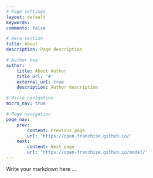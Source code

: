 ```yaml
---
# Page settings
layout: default
keywords:
comments: false

# Hero section
title: About
description: Page description

# Author box
author:
    title: About Author
    title_url: '#'
    external_url: true
    description: Author description

# Micro navigation
micro_nav: true

# Page navigation
page_nav:
    prev:
        content: Previous page
        url: 'https://open-franchise.github.io/'
    next:
        content: Next page
        url: 'https://open-franchise.github.io/model/'
---
```


Write your markdown here ...
